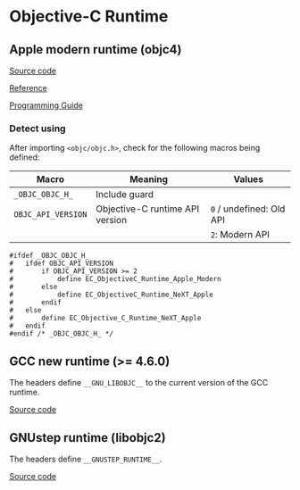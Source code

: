 # Objective-C Runtime

## Apple modern runtime (objc4)

[Source code](https://opensource.apple.com/source/objc4/objc4-818.2/)

[Reference](https://developer.apple.com/documentation/objectivec/objective-c_runtime?language=objc)

[Programming Guide](https://developer.apple.com/library/archive/documentation/Cocoa/Conceptual/ObjCRuntimeGuide/Introduction/Introduction.html?language=objc#//apple_ref/doc/uid/TP40008048)

### Detect using

After importing `<objc/objc.h>`, check for the following macros being defined:

| Macro | Meaning | Values |
| --- | --- | --- |
| `_OBJC_OBJC_H_` | Include guard |
| `OBJC_API_VERSION` | Objective-C runtime API version | `0` / undefined: Old API |
| | | `2`: Modern API |

```
#ifdef _OBJC_OBJC_H_
#   ifdef OBJC_API_VERSION
#       if OBJC_API_VERSION >= 2
#           define EC_ObjectiveC_Runtime_Apple_Modern
#       else
#           define EC_ObjectiveC_Runtime_NeXT_Apple
#       endif
#   else
#       define EC_Objective_C_Runtime_NeXT_Apple
#   endif
#endif /* _OBJC_OBJC_H_ */
```

## GCC new runtime (>= 4.6.0)

The headers define `__GNU_LIBOBJC__` to the current version of the GCC runtime.

[Source code](https://github.com/gcc-mirror/gcc/tree/master/libobjc)

## GNUstep runtime (libobjc2)

The headers define `__GNUSTEP_RUNTIME__`.

[Source code](https://github.com/gnustep/libobjc2)